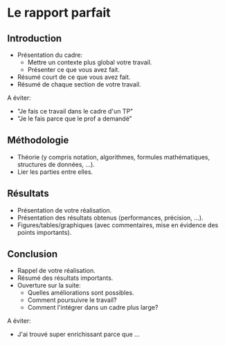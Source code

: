 # Le rapport parfait

## Introduction

* Présentation du cadre:
    * Mettre un contexte plus global votre travail.
    * Présenter ce que vous avez fait.
* Résumé court de ce que vous avez fait.
* Résumé de chaque section de votre travail.

A éviter:

* "Je fais ce travail dans le cadre d'un TP"
* "Je le fais parce que le prof a demandé"

## Méthodologie

* Théorie (y compris notation, algorithmes, formules mathématiques,
  structures de données, ...).
* Lier les parties entre elles.

## Résultats

* Présentation de votre réalisation.
* Présentation des résultats obtenus (performances, précision, ...).
* Figures/tables/graphiques (avec commentaires, mise en évidence des points
  importants).

## Conclusion

* Rappel de votre réalisation.
* Résumé des résultats importants.
* Ouverture sur la suite:
    * Quelles améliorations sont possibles.
    * Comment poursuivre le travail?
    * Comment l'intégrer dans un cadre plus large?

A éviter:

* J'ai trouvé super enrichissant parce que ...
